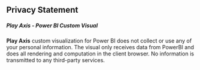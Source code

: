 ## Privacy Statement 
##### Play Axis - Power BI Custom Visual


**Play Axis** custom visualization for Power BI does not collect or use any of your personal information. The visual only receives data from PowerBI and does all rendering and computation in the client browser. No information is transmitted to any third-party services.